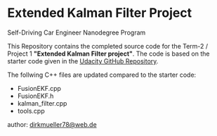 # Extended Kalman Filter Project
Self-Driving Car Engineer Nanodegree Program

This Repository contains the completed source code for the Term-2 / Project 1 **"Extended Kalman Filter project"**. The code is based on the starter code given in the [Udacity GitHub Repository](https://github.com/udacity/CarND-Extended-Kalman-Filter-Project "Udacity GitHub Repository").

The follwing C++ files are updated compared to the starter code:

- FusionEKF.cpp
- FusionEKF.h
- kalman_filter.cpp
- tools.cpp


author: dirkmueller78@web.de
